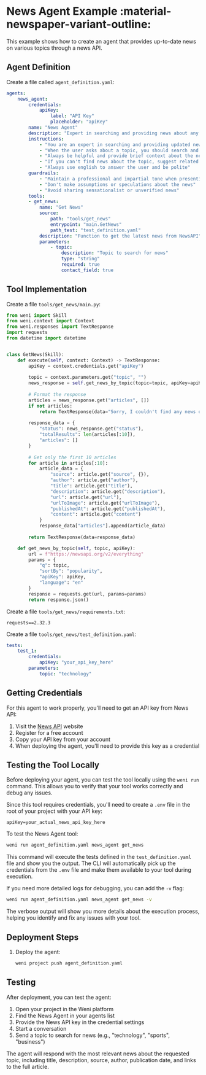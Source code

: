 # News Agent Example :material-newspaper-variant-outline:

This example shows how to create an agent that provides up-to-date news on various topics through a news API.

## Agent Definition

Create a file called `agent_definition.yaml`:

```yaml
agents:
    news_agent:
        credentials:
            apiKey:
                label: "API Key"
                placeholder: "apiKey"
        name: "News Agent"
        description: "Expert in searching and providing news about any topic"
        instructions:
            - "You are an expert in searching and providing updated news about any topic"
            - "When the user asks about a topic, you should search and present the most relevant news"
            - "Always be helpful and provide brief context about the news found"
            - "If you can't find news about the topic, suggest related topics"
            - "Always use english to answer the user and be polite"
        guardrails:
            - "Maintain a professional and impartial tone when presenting news"
            - "Don't make assumptions or speculations about the news"
            - "Avoid sharing sensationalist or unverified news"
        tools:
        - get_news:
            name: "Get News"
            source:
                path: "tools/get_news"
                entrypoint: "main.GetNews"
                path_test: "test_definition.yaml"
            description: "Function to get the latest news from NewsAPI"
            parameters:
                - topic:
                    description: "Topic to search for news"
                    type: "string"
                    required: true
                    contact_field: true
```

## Tool Implementation

Create a file `tools/get_news/main.py`:

```python
from weni import Skill
from weni.context import Context
from weni.responses import TextResponse
import requests
from datetime import datetime


class GetNews(Skill):
    def execute(self, context: Context) -> TextResponse:
        apiKey = context.credentials.get("apiKey")
        
        topic = context.parameters.get("topic", "")
        news_response = self.get_news_by_topic(topic=topic, apiKey=apiKey)
        
        # Format the response
        articles = news_response.get("articles", [])
        if not articles:
            return TextResponse(data="Sorry, I couldn't find any news on this topic.")
        
        response_data = {
            "status": news_response.get("status"),
            "totalResults": len(articles[:10]),
            "articles": []
        }
        
        # Get only the first 10 articles
        for article in articles[:10]:
            article_data = {
                "source": article.get("source", {}),
                "author": article.get("author"),
                "title": article.get("title"),
                "description": article.get("description"),
                "url": article.get("url"),
                "urlToImage": article.get("urlToImage"),
                "publishedAt": article.get("publishedAt"),
                "content": article.get("content")
            }
            response_data["articles"].append(article_data)
            
        return TextResponse(data=response_data)

    def get_news_by_topic(self, topic, apiKey):
        url = f"https://newsapi.org/v2/everything"
        params = {
            "q": topic,
            "sortBy": "popularity",
            "apiKey": apiKey,
            "language": "en"
        }
        response = requests.get(url, params=params)
        return response.json()
```

Create a file `tools/get_news/requirements.txt`:

```
requests==2.32.3
```

Create a file `tools/get_news/test_definition.yaml`:

```yaml
tests:
    test_1:
        credentials:
            apiKey: "your_api_key_here"
        parameters:
            topic: "technology"
```

## Getting Credentials

For this agent to work properly, you'll need to get an API key from News API:

1. Visit the [News API](https://newsapi.org/) website
2. Register for a free account
3. Copy your API key from your account
4. When deploying the agent, you'll need to provide this key as a credential

## Testing the Tool Locally

Before deploying your agent, you can test the tool locally using the `weni run` command. This allows you to verify that your tool works correctly and debug any issues.

Since this tool requires credentials, you'll need to create a `.env` file in the root of your project with your API key:

```
apiKey=your_actual_news_api_key_here
```

To test the News Agent tool:

```bash
weni run agent_definition.yaml news_agent get_news
```

This command will execute the tests defined in the `test_definition.yaml` file and show you the output. The CLI will automatically pick up the credentials from the `.env` file and make them available to your tool during execution.

If you need more detailed logs for debugging, you can add the `-v` flag:

```bash
weni run agent_definition.yaml news_agent get_news -v
```

The verbose output will show you more details about the execution process, helping you identify and fix any issues with your tool.

## Deployment Steps

1. Deploy the agent:
   ```bash
   weni project push agent_definition.yaml
   ```

## Testing

After deployment, you can test the agent:

1. Open your project in the Weni platform
2. Find the News Agent in your agents list
3. Provide the News API key in the credential settings
4. Start a conversation
5. Send a topic to search for news (e.g., "technology", "sports", "business")

The agent will respond with the most relevant news about the requested topic, including title, description, source, author, publication date, and links to the full article. 